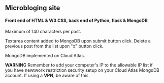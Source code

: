 ## Microbloging site
#### Front end of HTML & W3.CSS, back end of Python, flask & MongoDB

Maximum of 140 characters per post.

Textarea content added to MongoDB upon submit button click.
Delete a previous post from the list upon "x" button click.

MongoDB implemented on Cloud Atlas.

**WARNING** Remember to add your computer's IP to the allowable IP
list if you have newtwork restriction security setup on your Cloud
Atlas MongoDB account. If using a **VPN**, be aware of this.

